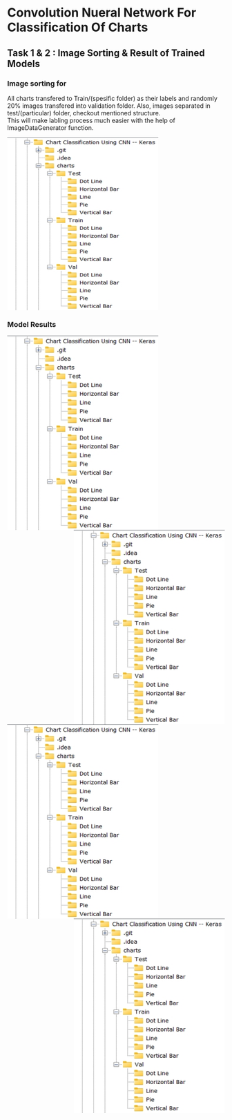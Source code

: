# Convolution Nueral Network For Classification Of Charts   
## Task 1 & 2 : Image Sorting & Result of Trained Models    
### Image sorting for       
        
All charts transfered to Train/(spesific folder) as their labels and randomly 20% images transfered into validation folder. Also, images separated in test/(particular) folder, checkout mentioned structure.        
This will make labling process much easier with the help of ImageDataGenerator function.    
     
<img align="center" height="400" width="350" src="https://github.com/devsonni/Chart-Classification-Using-CNN----Keras/blob/main/charts/Folder%20Structure.jpg">      
         
        
### Model Results      
    
<img align="left" height="450" width="350" src="https://github.com/devsonni/Chart-Classification-Using-CNN----Keras/blob/main/charts/Folder%20Structure.jpg">
<img align="right" height="450" width="350" src="https://github.com/devsonni/Chart-Classification-Using-CNN----Keras/blob/main/charts/Folder%20Structure.jpg">     
<img align="left" height="450" width="350" src="https://github.com/devsonni/Chart-Classification-Using-CNN----Keras/blob/main/charts/Folder%20Structure.jpg">
<img align="right" height="450" width="350" src="https://github.com/devsonni/Chart-Classification-Using-CNN----Keras/blob/main/charts/Folder%20Structure.jpg">     


